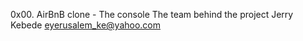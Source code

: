 0x00. AirBnB clone - The console
The team behind the project
Jerry Kebede <eyerusalem_ke@yahoo.com>

